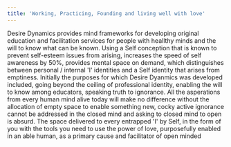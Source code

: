 ```yaml
---
title: 'Working, Practicing, Founding and living well with love'
---
```


Desire Dynamics provides mind frameworks for developing original education and facilitation services for people with heallthy minds and the will to know what can be known.
Using a Self conception that is known to prevent self-esteem issues from arising, increases the speed of self awareness by 50%, provides mental space on demand, which distinguishes between personal / internal 'I' identities and a Self identity that arises from emptiness.
Initially the purposes for which Desire Dyanmics was developed included, going beyond the ceiling of professional identity, enabling the will to know among educators, speaking truth to ignorance.
All the asperations from every human mind alive today will make no difference without the allocation of empty space to enable something new, cocky active ignorance cannot be addressed in the closed mind and asking to closed mind to open is absurd. The space delivered to every entrapped 'I' by Self, in the form of 
you with the tools you need to use the power of love, purposefully enabled in an able human, as a primary cause and facilitator of open minded